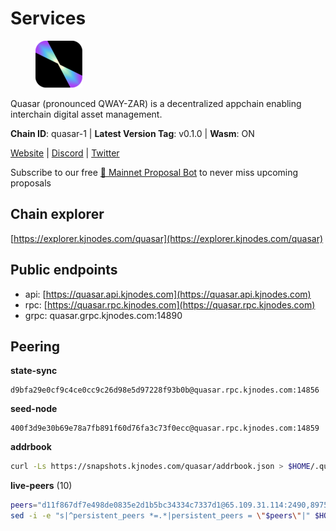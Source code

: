# Services

<figure><img src="https://raw.githubusercontent.com/kj89/cosmos-images/main/logos/quasar.png" alt=""><figcaption></figcaption></figure>

Quasar (pronounced QWAY-ZAR) is a decentralized  appchain enabling interchain digital asset management.

**Chain ID**: quasar-1 | **Latest Version Tag**: v0.1.0 | **Wasm**: ON

[Website](https://www.quasar.fi) | [Discord](https://discord.gg/quasarfi) | [Twitter](https://twitter.com/QuasarFi)



Subscribe to our free [🤖 Mainnet Proposal Bot](https://t.me/kjnodes_proposal_bot) to never miss upcoming proposals


## Chain explorer
[https://explorer.kjnodes.com/quasar](https://explorer.kjnodes.com/quasar)

## Public endpoints

* api: [https://quasar.api.kjnodes.com](https://quasar.api.kjnodes.com)
* rpc: [https://quasar.rpc.kjnodes.com](https://quasar.rpc.kjnodes.com)
* grpc: quasar.grpc.kjnodes.com:14890

## Peering

**state-sync**

```text
d9bfa29e0cf9c4ce0cc9c26d98e5d97228f93b0b@quasar.rpc.kjnodes.com:14856
```

**seed-node**

```text
400f3d9e30b69e78a7fb891f60d76fa3c73f0ecc@quasar.rpc.kjnodes.com:14859
```

**addrbook**
```bash
curl -Ls https://snapshots.kjnodes.com/quasar/addrbook.json > $HOME/.quasarnode/config/addrbook.json
```

**live-peers** (10)
```bash
peers="d11f867df7e498de0835e2d1b5bc34334c7337d1@65.109.31.114:2490,89757803f40da51678451735445ad40d5b15e059@169.155.169.149:26656,88cc4d314c9804a9478e900b6f18a83ea58a98c6@57.128.20.163:18256,a40e1d5f63fad9e14edb9c95458b27f3c1de858c@116.203.236.246:26618,bccdc6cb3a0785bf3ee65d98c38bdd62bb843285@141.95.157.139:18256,1369d544be2680e031b57f30a8d18cbe8b17a8ef@54.38.73.121:26656,d9bfa29e0cf9c4ce0cc9c26d98e5d97228f93b0b@65.109.88.38:14856,2b01cb4d5c2108b20788aad68e11149899f170f4@99.80.59.242:26656,d7ea38275af96271fd66194dad3951ef38b8ba7c@193.70.33.64:18256,0f7eca0da978e4304bb81fa1b9d9a1c87c57f45d@38.146.3.147:18256"
sed -i -e "s|^persistent_peers *=.*|persistent_peers = \"$peers\"|" $HOME/.quasarnode/config/config.toml
```
